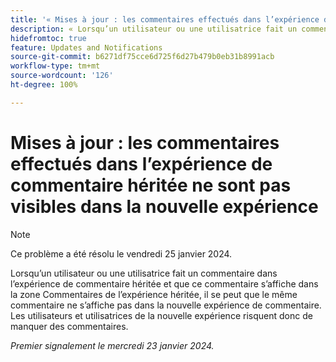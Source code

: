 ```yaml
---
title: '« Mises à jour : les commentaires effectués dans l’expérience de commentaire héritée ne sont pas visibles dans la nouvelle expérience »'
description: « Lorsqu’un utilisateur ou une utilisatrice fait un commentaire dans l’expérience de commentaire héritée et que ce commentaire s’affiche dans la zone Commentaires de l’expérience héritée, il se peut que le même commentaire ne s’affiche pas dans la nouvelle expérience de commentaire. Les utilisateurs et utilisatrices de la nouvelle expérience risquent donc de manquer des commentaires. ».
hidefromtoc: true
feature: Updates and Notifications
source-git-commit: b6271df75cce6d725f6d27b479b0eb31b8991acb
workflow-type: tm+mt
source-wordcount: '126'
ht-degree: 100%

---
```



# Mises à jour : les commentaires effectués dans l’expérience de commentaire héritée ne sont pas visibles dans la nouvelle expérience

>[!NOTE]
>
>Ce problème a été résolu le vendredi 25 janvier 2024.

Lorsqu’un utilisateur ou une utilisatrice fait un commentaire dans l’expérience de commentaire héritée et que ce commentaire s’affiche dans la zone Commentaires de l’expérience héritée, il se peut que le même commentaire ne s’affiche pas dans la nouvelle expérience de commentaire. Les utilisateurs et utilisatrices de la nouvelle expérience risquent donc de manquer des commentaires.


_Premier signalement le mercredi 23 janvier 2024._
